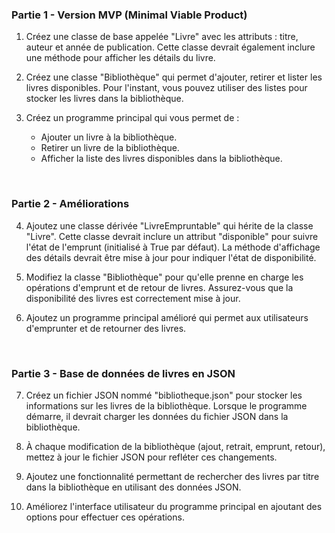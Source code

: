 ### **Partie 1 - Version MVP (Minimal Viable Product)**

1. Créez une classe de base appelée "Livre" avec les attributs : titre, auteur et année de publication. Cette classe devrait également inclure une méthode pour afficher les détails du livre.

2. Créez une classe "Bibliothèque" qui permet d'ajouter, retirer et lister les livres disponibles. Pour l'instant, vous pouvez utiliser des listes pour stocker les livres dans la bibliothèque.

3. Créez un programme principal qui vous permet de :
   - Ajouter un livre à la bibliothèque.
   - Retirer un livre de la bibliothèque.
   - Afficher la liste des livres disponibles dans la bibliothèque.

<br>

### **Partie 2 - Améliorations**

4. Ajoutez une classe dérivée "LivreEmpruntable" qui hérite de la classe "Livre". Cette classe devrait inclure un attribut "disponible" pour suivre l'état de l'emprunt (initialisé à True par défaut). La méthode d'affichage des détails devrait être mise à jour pour indiquer l'état de disponibilité.

5. Modifiez la classe "Bibliothèque" pour qu'elle prenne en charge les opérations d'emprunt et de retour de livres. Assurez-vous que la disponibilité des livres est correctement mise à jour.

6. Ajoutez un programme principal amélioré qui permet aux utilisateurs d'emprunter et de retourner des livres.

<br>

### **Partie 3 - Base de données de livres en JSON**

7. Créez un fichier JSON nommé "bibliotheque.json" pour stocker les informations sur les livres de la bibliothèque. Lorsque le programme démarre, il devrait charger les données du fichier JSON dans la bibliothèque.

8. À chaque modification de la bibliothèque (ajout, retrait, emprunt, retour), mettez à jour le fichier JSON pour refléter ces changements.

9. Ajoutez une fonctionnalité permettant de rechercher des livres par titre dans la bibliothèque en utilisant des données JSON.

10. Améliorez l'interface utilisateur du programme principal en ajoutant des options pour effectuer ces opérations.
